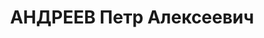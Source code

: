---
title: АНДРЕЕВ Петр Алексеевич
description: 'Род. в 1897, г. Орел, русский, обр.: низшее, член ВКП(б). Проживал:
  Новоселицкий р-н, Овцесовхоз № 17. Редактор районной газеты "Красный овцевод"

  Арестован 09.08.1937. Приговор: 10 лет лагерей'
---